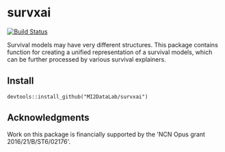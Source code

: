 # survxai

[![Build Status](https://travis-ci.org/MI2DataLab/survxai.svg?branch=master)](https://travis-ci.org/MI2DataLab/survxai)

Survival models may have very different structures. This package contains function for creating a unified representation of a survival models, which can be further processed by various survival explainers.

## Install
```
devtools::install_github("MI2DataLab/survxai")
```


## Acknowledgments
Work on this package is financially supported by the 'NCN Opus grant 2016/21/B/ST6/02176'.
